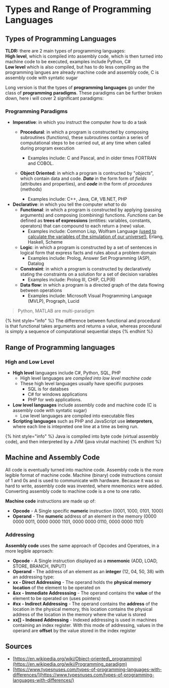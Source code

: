 # Types and Range of Programming Languages

## Types of Programming Languages

**TLDR:** there are 2 main types of programming languages:  
**High level**, which is compiled into assembly code, which is then turned into machine code to be executed, examples include Python, C\#  
**Low level** which is also compiled, but has to do less compiling as the programming langues are already machine code and assembly code, C is assembly code with syntatic sugar

Long version is that the types of **programming languages** go under the class of **programming** **paradigms**. These paradigms can be further broken down, here i will cover 2 significant paradigms:

### Programming Paradigms

* **Imperative**: in which you instruct the computer _how_ to do a task
  * **Procedural**: in which a program is constructed by composing subroutines \(functions\), these subroutines contain a series of computational steps to be carried out, at any time when called during program execution
    * Examples include: C and Pascal, and in older times FORTRAN and COBOL.
  * **Object Oriented**: in which a program is contructed by "_objects_", which contain data and code. _**Data**_ in the form form of _fields_ \(attributes and properties\), and _**code**_ in the form of _procedures_ \(methods\)

    * Examples include: C++, Java, C\#, VB.NET, PHP
* **Declarative**: in which you tell the computer _what_ to do
  * **Functional**: in which a program is constructed by applying \(passing arguments\) and composing \(combining\) functions. _Functions_ can be defined as **trees of expressions** \(entities: variables, constants, operators\) that can compound to each return a \(new\) value.
    * Examples include: Common Lisp, Wolfram Language [\(used to calculate the variables of the simulation of our universe!\)](https://www.youtube.com/watch?v=-t1_ffaFXao), Erlang, Haskell, Scheme
  * **Logic**: in which a program is constructed by a set of sentences in logical form that express facts and rules about a problem domain
    * Examples include: Prolog, Answer Set Programming \(ASP\), Datalog
  * **Constraint**: in which a program is constructed by declaratively stating the constraints on a solution for a set of decision variables
    * Examples include: Prolog III, CHIP, CLP\(R\)
  * **Data flow**: in which a program is a directed graph of the data flowing between operations
    * Examples include: Microsoft Visual Programming Language \(MVLP\), Prograph, Lucid

> Python, MATLAB are multi-paradigm

{% hint style="info" %}
The difference between functional and procedural is that functional takes arguments and returns a value, whereas procedural is simply a sequence of computational sequential steps
{% endhint %}

## Range of Programming languages

### High and Low Level

* **High level** languages include C\#, Python, SQL, PHP
  * High level languages are _compiled into low level machine code_
  * These high level languages usually have specific purposes
    * SQL is for databses
    * C\# for windows applications
    * PHP for web applications. 
* **Low level languages** include assembly code and machine code \(C is assembly code with syntatic sugar\)
  * Low level languages are compiled into executable files
* **Scripting languages** such as PHP and JavaScript use **interpreters**, where each line is intepreted one line at a time as being run.

{% hint style="info" %}
Java is compiled into byte code \(virtual assembly code\), and then interpreted by a JVM \(java virutal machine\)
{% endhint %}

## Machine and Assembly Code

All code is eventually turned into machine code. Assembly code is the more legible format of machine code. Machine \(binary\) code instructions consist of 1 and 0s and is used to communicate with hardware. Because it was so hard to write, assembly code was invented, where mnemonics were added. Converting assembly code to machine code is a one to one ratio.

 **Machine code** instructions are made up of:

* **Opcode** - A Single specific **numeric** instruction \(0001, 1000, 0101, 1000\)
* **Operand** - The **numeric** address of an element in the memory \(0000 0000 0011, 0000 0000 1101, 0000 0000 0110, 0000 0000 1101\)

### **Addressing**

**Assembly code** uses the same approach of Opcodes and Operatoes, in a more legible approach:

*  **Opcode** - A Single instruction displayed as a **mnemonic** \(ADD, LOAD, STORE, BRANCH, INPUT\)
*  **Operand** - The address of an element as an **integer** \(12, 04, 50, 38\) with an addressing type: 
  * **xx - Direct Addressing** - The operand holds the **physical memory location** of the element to be operated on 
  * **&xx - Immediate Addresssing** - The operand contains the **value** of the element to be operated on  \(uses pointers\)
  * **\#xx - Indirect Addressing** - The operand contains the **address** of the location in the physical memory, this location contains the physical address of the location in the memory where the value is stored 
  * **xx\[\] - Indexed Addressing** - Indexed addressing is used in machines containing an index register. With this mode of addressing, values in the operand are **offset** by the value stored in the index register

## Sources

* [https://en.wikipedia.org/wiki/Object-oriented\_programming](https://en.wikipedia.org/wiki/Programming_paradigm)
* [https://www.typesnuses.com/types-of-programming-languages-with-differences/](https://www.typesnuses.com/types-of-programming-languages-with-differences/)

